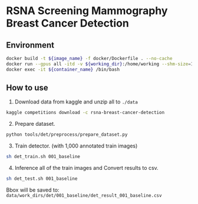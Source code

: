# RSNA Screening Mammography Breast Cancer Detection
## Environment
```bash
docker build -t ${image_name} -f docker/Dockerfile . --no-cache
docker run --gpus all -itd -v ${working_dir}:/home/working --shm-size=128g --name ${container_name} -h host ${image_name} /bin/bash
docker exec -it ${container_name} /bin/bash
```

## How to use
1. Download data from kaggle and unzip all to `./data`
```bash
kaggle competitions download -c rsna-breast-cancer-detection
```

2. Prepare dataset.
```bash
python tools/det/preprocess/prepare_dataset.py
```

3. Train detector. (with 1,000 annotated train images)
```bash
sh det_train.sh 001_baseline
```

4. Inference all of the train images and Convert results to csv.
```bash
sh det_test.sh 001_baseline
```
Bbox will be saved to: `data/work_dirs/det/001_baseline/det_result_001_baseline.csv`